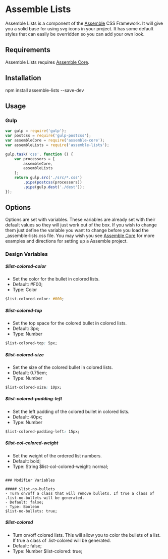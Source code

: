 [Assemble]:                http://assemblecss.com
[Assemble Core]:           https://github.com/lukelarsen/assemble-core

# Assemble Lists
Assemble Lists is a component of the [Assemble] CSS Framework. It will give you a solid base for using svg icons in your project. It has some default styles that can easily be overridden so you can add your own look.

## Requirements
Assemble Lists requires [Assemble Core].

## Installation
npm install assemble-lists --save-dev

## Usage
### Gulp
```js
var gulp = require('gulp');
var postcss = require('gulp-postcss');
var assembleCore = require('assemble-core');
var assembleLists = require('assemble-lists');

gulp.task('css', function () {
    var processors = [
        assembleCore,
        assembleLists
    ];
    return gulp.src('./src/*.css')
        .pipe(postcss(processors))
        .pipe(gulp.dest('./dest'));
});
```

## Options
Options are set with variables. These variables are already set with their default values so they will just work out of the box. If you wish to change them just define the variable you want to change before you load the _assemble-lists.css file. You may wish you see [Assemble Core] for more examples and directions for setting up a Assemble project.

### Design Variables

##### $list-colored-color
- Set the color for the bullet in colored lists.
- Default: #F00;
- Type: Color
```css
$list-colored-color: #000;
```

##### $list-colored-top
- Set the top space for the colored bullet in colored lists.
- Default: 3px;
- Type: Number
```css
$list-colored-top: 5px;
```

##### $list-colored-size
- Set the size of the colored bullet in colored lists.
- Default: 0.75em;
- Type: Number
```css
$list-colored-size: 10px;
```

##### $list-colored-padding-left
- Set the left padding of the colored bullet in colored lists.
- Default: 40px;
- Type: Number
```css
$list-colored-padding-left: 15px;
```

##### $list-col-colored-weight
- Set the weight of the ordered list numbers.
- Default: bold;
- Type: String
$list-col-colored-weight: normal;
```

### Modifier Variables

##### $list-no-bullets
- Turn on/off a class that will remove bullets. If true a class of .list-no-bullets will be generated.
- Default: false;
- Type: Boolean
$list-no-bullets: true;
```

##### $list-colored
- Turn on/off colored lists. This will allow you to color the bullets of a list. If true a class of .list-colored will be generated.
- Default: false;
- Type: Number
$list-colored: true;
```
